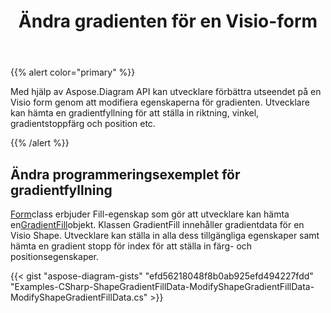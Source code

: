 ﻿---
title: Ändra gradienten för en Visio-form
type: docs
weight: 10
url: /sv/net/modify-the-gradient-of-a-visio-shape/
description: Den här sidan beskriver hur man ändrar övertoningsfärg för en visio-form med Aspose.Diagram-biblioteket.
---
{{% alert color="primary" %}} 

Med hjälp av Aspose.Diagram API kan utvecklare förbättra utseendet på en Visio form genom att modifiera egenskaperna för gradienten. Utvecklare kan hämta en gradientfyllning för att ställa in riktning, vinkel, gradientstoppfärg och position etc.

{{% /alert %}} 
## **Ändra programmeringsexemplet för gradientfyllning**
[Form](http://www.aspose.com/api/net/diagram/aspose.diagram/shape)class erbjuder Fill-egenskap som gör att utvecklare kan hämta en[GradientFill](http://www.aspose.com/api/net/diagram/aspose.diagram/gradientfill)objekt. Klassen GradientFill innehåller gradientdata för en Visio Shape. Utvecklare kan ställa in alla dess tillgängliga egenskaper samt hämta en gradient stopp för index för att ställa in färg- och positionsegenskaper.

{{< gist "aspose-diagram-gists" "efd56218048f8b0ab925efd494227fdd" "Examples-CSharp-ShapeGradientFillData-ModifyShapeGradientFillData-ModifyShapeGradientFillData.cs" >}}

